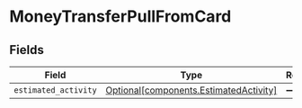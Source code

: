 # MoneyTransferPullFromCard


## Fields

| Field                                                                                  | Type                                                                                   | Required                                                                               | Description                                                                            |
| -------------------------------------------------------------------------------------- | -------------------------------------------------------------------------------------- | -------------------------------------------------------------------------------------- | -------------------------------------------------------------------------------------- |
| `estimated_activity`                                                                   | [Optional[components.EstimatedActivity]](../../models/components/estimatedactivity.md) | :heavy_minus_sign:                                                                     | N/A                                                                                    |